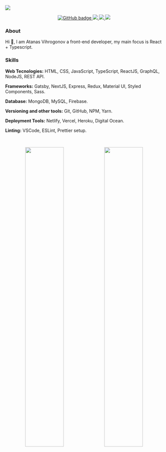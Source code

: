 <img src="https://visitor-badge.glitch.me/badge?page_id=AtanasVihrogonov" />

<p align="center">
  <a href="https://github.com/AtanasVihrogonov">
    <img src="https://img.shields.io/github/followers/AtanasVihrogonov?label=Followers&logo=GitHub&style=for-the-badge" alt="GitHub badge" />
  </a>
  <a href="https://twitter.com/TheAV_001">
    <img src="https://img.shields.io/twitter/follow/TheAV_001?label=Twitter&logo=twitter&style=for-the-badge" />
  </a>
  <a href="https://www.linkedin.com/in/atanasvihrogonov">
    <img src="https://img.shields.io/website?color=blue&label=Linkedin&style=for-the-badge&up_message=over%20500&url=https%3A%2F%2Fimg.shields.io%2Fwebsite%3Fcolor%3Dblue%26down_color%3Dred%26logoColor%3Dred%26style%3Dfor-the-badge%26up_color%3Dred%26up_message%3DAtanas%2520Vihroognov%26url%3Dhttps%253A%252F%252Fwww.linkedin.com" /> 
  </a>
  <a href="https://avihrogonov.co.uk">
    <img src="https://img.shields.io/website?color=blue&down_color=red&logoColor=red&style=for-the-badge&up_color=red&up_message=%20AVihroognov&url=https%3A%2F%2Fwww.linkedin.com" />
  </a>
</p>

### About
Hi 👋, I am Atanas Vihrogonov a front-end developer, my main focus is React + Typescript.

### Skills
  <strong>Web Tecnologies:</strong> HTML, CSS, JavaScript, TypeScript, ReactJS, GraphQL, NodeJS, REST API.
  
  <strong>Frameworks:</strong> Gatsby, NextJS, Express, Redux, Material UI, Styled Components, Sass.
  
  <strong>Database:</strong> MongoDB, MySQL, Firebase.
  
  <strong>Versioning and other tools:</strong> Git, GitHub, NPM, Yarn.
  
  <strong>Deployment Tools:</strong> Netlify, Vercel, Heroku, Digital Ocean.
  
  <strong>Linting:</strong> VSCode, ESLint, Prettier setup.
  
<br>
<p align="center">
   <img width="49.5%" src="https://github-readme-stats.vercel.app/api?username=atanasvihrogonov&show_icons=true&theme=tokyonight" />
   <img width="49.5%" src="https://github-readme-streak-stats.herokuapp.com/?user=atanasvihrogonov&theme=tokyonight" />
 </p>







 







